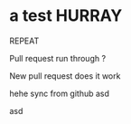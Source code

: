 # a test HURRAY
REPEAT

Pull request run through ?

New pull request does it work

hehe sync from github
asd

asd

